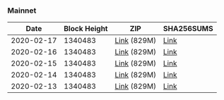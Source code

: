### Mainnet

|    Date    | Block Height | ZIP | SHA256SUMS |
| ---------- | ------------ | --- | ---------- |
| 2020-02-17 | 1340483 | [Link](https://s3-ap-southeast-2.amazonaws.com/ion-bootstrap/mainnet/2020-02-17/bootstrap.dat.zip) (829M) | [Link](https://s3-ap-southeast-2.amazonaws.com/ion-bootstrap/mainnet/2020-02-17/SHA256SUMS) |
| 2020-02-16 | 1340483 | [Link](https://s3-ap-southeast-2.amazonaws.com/ion-bootstrap/mainnet/2020-02-16/bootstrap.dat.zip) (829M) | [Link](https://s3-ap-southeast-2.amazonaws.com/ion-bootstrap/mainnet/2020-02-16/SHA256SUMS) |
| 2020-02-15 | 1340483 | [Link](https://s3-ap-southeast-2.amazonaws.com/ion-bootstrap/mainnet/2020-02-15/bootstrap.dat.zip) (829M) | [Link](https://s3-ap-southeast-2.amazonaws.com/ion-bootstrap/mainnet/2020-02-15/SHA256SUMS) |
| 2020-02-14 | 1340483 | [Link](https://s3-ap-southeast-2.amazonaws.com/ion-bootstrap/mainnet/2020-02-14/bootstrap.dat.zip) (829M) | [Link](https://s3-ap-southeast-2.amazonaws.com/ion-bootstrap/mainnet/2020-02-14/SHA256SUMS) |
| 2020-02-13 | 1340483 | [Link](https://s3-ap-southeast-2.amazonaws.com/ion-bootstrap/mainnet/2020-02-13/bootstrap.dat.zip) (829M) | [Link](https://s3-ap-southeast-2.amazonaws.com/ion-bootstrap/mainnet/2020-02-13/SHA256SUMS) |
